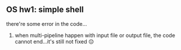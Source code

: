 ## OS hw1: simple shell

there're some error in the code...

1. when multi-pipeline happen with input file or output file, the code cannot end...it's still not fixed 😔
